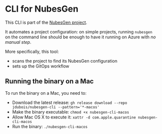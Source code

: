 # CLI for NubesGen

This CLI is part of the [NubesGen project](https://nubesgen.com).

It automates a project configuration: on simple projects,
running `nubesgen` on the command line should be enough
to have it running on Azure with *no manual step*.

More specifically, this tool:
- scans the project to find its NubesGen configuration
- sets up the GitOps workflow

## Running the binary on a Mac

To run the binary on a Mac, you need to:

- Download the latest release: `gh release download --repo jdubois/nubesgen-cli --pattern='*-macos'`
- Make the binary executable: `chmod +x nubesgen-cli-macos`
- Allow Mac OS X to execute it: `xattr -d com.apple.quarantine nubesgen-cli-macos`
- Run the binary: `./nubesgen-cli-macos`

